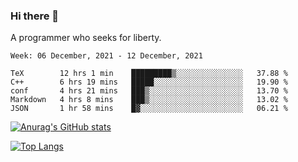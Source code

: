 ### Hi there 👋

<!--
**shejialuo/shejialuo** is a ✨ _special_ ✨ repository because its `README.md` (this file) appears on your GitHub profile.

Here are some ideas to get you started:

- 🔭 I’m currently working on ...
- 🌱 I’m currently learning ...
- 👯 I’m looking to collaborate on ...
- 🤔 I’m looking for help with ...
- 💬 Ask me about ...
- 📫 How to reach me: ...
- 😄 Pronouns: ...
- ⚡ Fun fact: ...
-->

A programmer who seeks for liberty.

<!--START_SECTION:waka-->
```text
Week: 06 December, 2021 - 12 December, 2021

TeX        12 hrs 1 min    █████████▒░░░░░░░░░░░░░░░   37.88 % 
C++        6 hrs 19 mins   █████░░░░░░░░░░░░░░░░░░░░   19.90 % 
conf       4 hrs 21 mins   ███▒░░░░░░░░░░░░░░░░░░░░░   13.70 % 
Markdown   4 hrs 8 mins    ███▒░░░░░░░░░░░░░░░░░░░░░   13.02 % 
JSON       1 hr 58 mins    █▓░░░░░░░░░░░░░░░░░░░░░░░   06.21 % 
```
<!--END_SECTION:waka-->

[![Anurag's GitHub stats](https://github-readme-stats.vercel.app/api?username=shejialuo&show_icons=true&theme=dracula)](https://github.com/anuraghazra/github-readme-stats)

[![Top Langs](https://github-readme-stats.vercel.app/api/top-langs/?username=shejialuo&layout=compact&hide=javascript,html,css,typescript)](https://github.com/anuraghazra/github-readme-stats)
